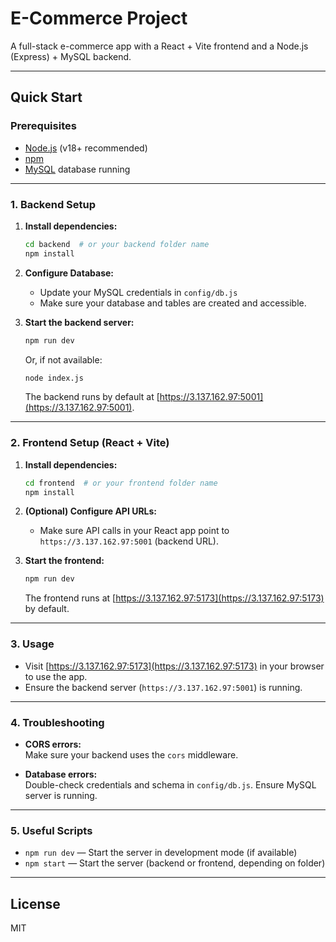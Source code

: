 # E-Commerce Project

A full-stack e-commerce app with a React + Vite frontend and a Node.js (Express) + MySQL backend.

---

## Quick Start

### Prerequisites

- [Node.js](httpss://nodejs.org/) (v18+ recommended)
- [npm](httpss://www.npmjs.com/)
- [MySQL](httpss://www.mysql.com/) database running

---

### 1. Backend Setup

1. **Install dependencies:**

    ```bash
    cd backend  # or your backend folder name
    npm install
    ```

2. **Configure Database:**

    - Update your MySQL credentials in `config/db.js`
    - Make sure your database and tables are created and accessible.

3. **Start the backend server:**

    ```bash
    npm run dev
    ```
    Or, if not available:
    ```bash
    node index.js
    ```

    The backend runs by default at [https://3.137.162.97:5001](https://3.137.162.97:5001).

---

### 2. Frontend Setup (React + Vite)

1. **Install dependencies:**

    ```bash
    cd frontend  # or your frontend folder name
    npm install
    ```

2. **(Optional) Configure API URLs:**

    - Make sure API calls in your React app point to `https://3.137.162.97:5001` (backend URL).

3. **Start the frontend:**

    ```bash
    npm run dev
    ```

    The frontend runs at [https://3.137.162.97:5173](https://3.137.162.97:5173) by default.

---

### 3. Usage

- Visit [https://3.137.162.97:5173](https://3.137.162.97:5173) in your browser to use the app.
- Ensure the backend server (`https://3.137.162.97:5001`) is running.

---

### 4. Troubleshooting

- **CORS errors:**  
  Make sure your backend uses the `cors` middleware.

- **Database errors:**  
  Double-check credentials and schema in `config/db.js`. Ensure MySQL server is running.

---

### 5. Useful Scripts

- `npm run dev` — Start the server in development mode (if available)
- `npm start` — Start the server (backend or frontend, depending on folder)

---

## License

MIT


